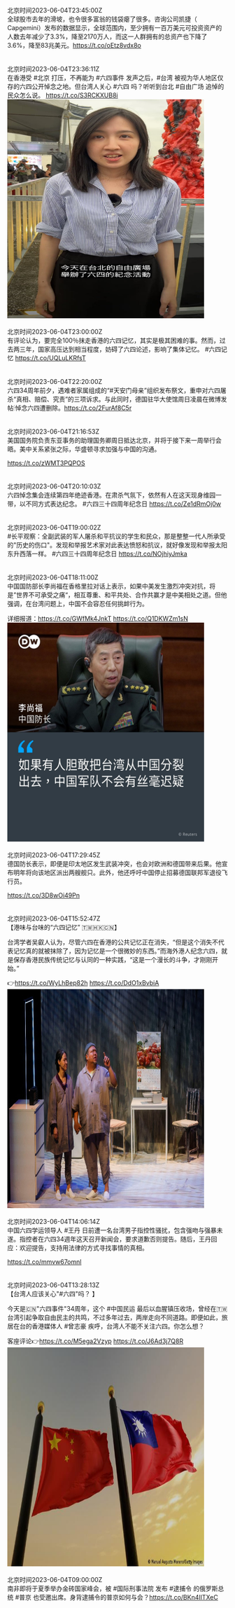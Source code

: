 北京时间2023-06-04T23:45:00Z<br>全球股市去年的滑坡，也令很多富翁的钱袋瘪了很多。咨询公司凯捷（ Capgemini）发布的数据显示，全球范围内，至少拥有一百万美元可投资资产的人数去年减少了3.3%，降至2170万人，而这一人群拥有的总资产也下降了3.6%，降至83兆美元。https://t.co/oEtz8vdx8o<br><br><br>北京时间2023-06-04T23:36:11Z<br>在香港受 #北京 打压，不再能为 #六四事件 发声之后，#台湾 被视为华人地区仅存的六四公开悼念之地。但台湾人关心 #六四 吗？听听到台北 #自由广场 追悼的民众怎么说。 https://t.co/S3RCKXUB8i<br><img src='/temp/video/2023/t-Month-6/v-Day-04/dw_chinese/1665381946170437632_0.jpg' width='450' height='500'><br><br>北京时间2023-06-04T23:00:00Z<br>有评论认为，要完全100％抹走香港的六四记忆，其实是极其困难的事。然而，过去两三年，国家高压达到相当程度，妨碍了六四论述，影响了集体记忆。
#六四记忆
https://t.co/UQLuLKRfsT<br><br><br>北京时间2023-06-04T22:20:00Z<br>六四34周年前夕，遇难者家属组成的“#天安门母亲”组织发布祭文，重申对六四屠杀“真相、赔偿、究责”的三项诉求。与此同时，德国驻华大使馆周日凌晨在微博发帖🕯悼念六四遭删除。https://t.co/2FurAf8C5r<br><br><br>北京时间2023-06-04T21:16:53Z<br>美国国务院负责东亚事务的助理国务卿周日抵达北京，并将于接下来一周举行会晤。美中关系紧张之际，华盛顿寻求加强与中国的沟通。

https://t.co/zWMT3PQPOS<br><br><br>北京时间2023-06-04T20:10:03Z<br>六四悼念集会连续第四年绝迹香港。在肃杀气氛下，依然有人在这天现身维园一带，以不同方式表达纪念。
#六四三十四周年纪念日
https://t.co/Ze1dRmOj0w<br><br><br>北京时间2023-06-04T19:00:02Z<br>#长平观察：全副武装的军人屠杀和平抗议的学生和民众，那是整整一代人所承受的"历史的伤口"。发现和举报艺术家对此表达愤怒和抗议，就好像发现和举报太阳东升西落一样。
#六四三十四周年纪念日
https://t.co/NOjhiyJmka<br><br><br>北京时间2023-06-04T18:11:00Z<br>中国国防部长李尚福在香格里拉对话上表示，如果中美发生激烈冲突对抗，将是”世界不可承受之痛“，相互尊重、和平共处、合作共赢才是中美相处之道。但他强调，在台湾问题上，中国不会容忍任何挑衅行为。

详细报道：https://t.co/GWfMk4JnkT https://t.co/Q1DKWZm1sN<br><img src='/temp/image/2023/t-Month-6/1665300108093603842_0.jpg' width='450' height='500'><br><br>北京时间2023-06-04T17:29:45Z<br>德国防长表示，即便是印太地区发生武装冲突，也会对欧洲和德国带来后果。他宣布明年将向该地区派出两艘舰只。此外，他还呼吁中国停止招募德国联邦军退役飞行员。

https://t.co/3D8wOi49Pn<br><br><br>北京时间2023-06-04T15:52:47Z<br>【港味与台味的“六四记忆” 🇹🇼🇭🇰🇨🇳】

台湾学者吴叡人认为，尽管六四在香港的公共记忆正在消失，“但是这个消失不代表记忆真的就被抹除了，因为记忆是一个很微妙的东西。”而海外港人纪念六四，就是保存香港民族传统记忆与认同的一种实践，“这是一个漫长的斗争，才刚刚开始。”

👉https://t.co/WyLhBep82h https://t.co/DdO1xBvbiA<br><img src='/temp/image/2023/t-Month-6/1665265324835459072_0.jpg' width='450' height='500'><br><br>北京时间2023-06-04T14:06:14Z<br>中国六四学运领导人 #王丹 日前遭一名台湾男子指控性骚扰，包含强吻与强暴未遂。指控者在六四34週年这天召开新闻会，要求道歉否则提告。随后，王丹回应：欢迎提告，支持用法律的方式寻找事情的真相。

https://t.co/mmvw67omnl<br><br><br>北京时间2023-06-04T13:28:13Z<br>【台湾人应该关心"#六四"吗？ 】

今天是🇨🇳"六四事件"34周年，这个 #中国民运 最后以血腥镇压收场，曾经在🇹🇼台湾引起争取自由民主的共鸣，不过多年过去，两岸走向不同道路。即便如此，旅居在台的香港媒体人 #曾志豪 疾呼，台湾人不能不关注六四。你怎么想？

客座评论👉https://t.co/M5ega2Vzyp https://t.co/J6Ad3j7Q8R<br><img src='/temp/image/2023/t-Month-6/1665228944369491968_0.jpg' width='450' height='500'><br><br>北京时间2023-06-04T09:00:00Z<br>南非即将于夏季举办金砖国家峰会，被 #国际刑事法院 发布 #逮捕令 的俄罗斯总统 #普京 也受邀出席。身背逮捕令的普京如何与会？https://t.co/BKn4IlTXeC<br><br><br>